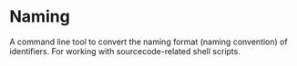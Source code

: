 # Naming

A command line tool to convert the naming format (naming convention) of identifiers. For working
with sourcecode-related shell scripts.
